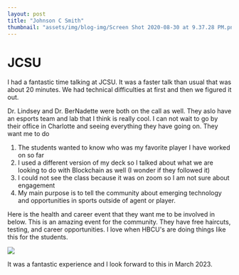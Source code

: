 ```yaml
---
layout: post
title: "Johnson C Smith"
thumbnail: "assets/img/blog-img/Screen Shot 2020-08-30 at 9.37.28 PM.png"
---
```


# JCSU

I had a fantastic time talking at JCSU. It was a faster talk than usual that was about 20 minutes. We had technical difficulties at first and then we figured it out. 

Dr. Lindsey and Dr. BerNadette were both on the call as well. They aslo have an esports team and lab that I think is really cool. I can not wait to go by their office in Charlotte 
and seeing everything they have going on. They want me to do 

1. The students wanted to know who was my favorite player I have worked on so far 
2. I used a different version of my deck so I talked about what we are looking to do with Blockchain as well (I wonder if they followed it)
3. I could not see the class because it was on zoom so I am not sure about engagement 
4. My main purpose is to tell the community about emerging technology and opportunities in sports outside of agent or player. 

Here is the health and career event that they want me to be involved in below. This is an amazing event for the community. They have free haircuts, testing, and career opportunities. I love when HBCU's are doing things like this for the students. 

![]({{site.url}}{{site.baseurl}}/assets/img/blog-img/JCSU.png?raw=true)

It was a fantastic experience and I look forward to this in March 2023. 

